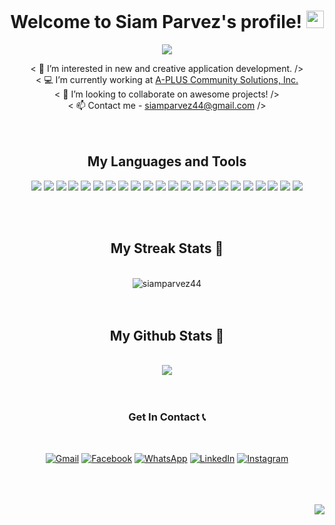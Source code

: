 <h1 align="center">
  <b>Welcome to Siam Parvez's profile!</b>
  <img src="https://media.giphy.com/media/hvRJCLFzcasrR4ia7z/giphy.gif" width="28">
</h2>

<p align="center">
  <img src="https://readme-typing-svg.herokuapp.com/?lines=Frontend%20web%20developer;Experienced%20UI%2FUX%20Designer;3%2B%20years%20of%20coding%20experience;Always%20learning%20new%20things&font=Fira%20Code&center=true&width=440&height=45&color=25AEF3&vCenter=true&size=25">
</p>

<div align="center">
  < 👀 I’m interested in new and creative application development. /><br>
  < 💻 I’m currently working at <a href="https://a-plus.net" target="_blank">A-PLUS Community Solutions, Inc. </a><br>
  < 💞️ I’m looking to collaborate on awesome projects! /><br>
  < 📫 Contact me - <a href="mailto:siamparvez44@gmail.com">siamparvez44@gmail.com</a> />
<br>
<br>

<br>
<div align="center">

## My Languages and Tools

![](https://img.shields.io/badge/HTML5-E34F26?style=for-the-badge&logo=html5&logoColor=white)
![](https://img.shields.io/badge/CSS3-1572B6?style=for-the-badge&logo=css3&logoColor=white)
![](https://img.shields.io/badge/Sass-CC6699?style=for-the-badge&logo=sass&logoColor=white)
![](https://img.shields.io/badge/Bootstrap-7952B3?style=for-the-badge&logo=bootstrap&logoColor=white)
![](https://img.shields.io/badge/Tailwind%20CSS-38B2AC?style=for-the-badge&logo=tailwind-css&logoColor=white)
![](https://img.shields.io/badge/JavaScript-F7DF1E?style=for-the-badge&logo=javascript&logoColor=black)
![](https://img.shields.io/badge/jQuery-0769AD?style=for-the-badge&logo=jquery&logoColor=white)
![](https://img.shields.io/badge/Python-FFD23F?logo=python&style=for-the-badge&logoColor=black)
![](https://img.shields.io/badge/PHP-4F5B93?logo=php&style=for-the-badge&logoColor=white)
![](https://img.shields.io/badge/SQL%20Server-BE1E20?logo=microsoft-sql-server&style=for-the-badge&logoColor=white)
![](https://img.shields.io/badge/Git_SCM-F05033?style=for-the-badge&logo=git&logoColor=white)
![](https://img.shields.io/badge/github-171515.svg?style=for-the-badge&logo=github&logoColor=white)
![](https://img.shields.io/badge/VS%20Code-24AAF3?logo=visual-studio-code&style=for-the-badge&logoColor=white)
![](https://img.shields.io/badge/PyCharm-000000?style=for-the-badge&logo=pycharm&logoColor=white)
![](https://img.shields.io/badge/Atom-66595C?style=for-the-badge&logo=atom&logoColor=white)
![](https://img.shields.io/badge/Adobe%20XD-460137?style=for-the-badge&logo=Adobe%20XD&logoColor=white)
![](https://img.shields.io/badge/Figma-09CF83?style=for-the-badge&logo=figma&logoColor=white)
![](https://img.shields.io/badge/React-61DBFB?style=for-the-badge&logo=react&logoColor=black)
![](https://img.shields.io/badge/Redux-764abc?style=for-the-badge&logo=redux&logoColor=white)
![](https://img.shields.io/badge/TypeScript-007acc?style=for-the-badge&logo=typescript&logoColor=white)
![](https://img.shields.io/badge/Firebase-ffa611?style=for-the-badge&logo=firebase&logoColor=white)
![](https://img.shields.io/badge/Material%20UI-007FFF?style=for-the-badge&logo=mui&logoColor=white)
</div>
<br>

<br>
<div align="center">

  ## My Streak Stats 	💪
  <br>

  <img src="https://github-readme-streak-stats.herokuapp.com/?user=siamparvez44&theme=react&border=61dafb&hide_border=true" alt="siamparvez44"/>
</div>
<br>

<br>


<div align="center">

  ## My Github Stats 	🦁
  <br>

  <img src="https://github-readme-stats.vercel.app/api?username=siamparvez44&show_icons=true&theme=react&border_color=61dafb&hide_border=true" />
</div>
<br>

<br>

<div align="center">

### Get In Contact 📞

<br>

[![Gmail](https://img.shields.io/badge/Gmail-D14836?style=for-the-badge&logo=gmail&logoColor=white)][gmail]
[![Facebook](https://img.shields.io/badge/Facebook-01ACEC?style=for-the-badge&logo=facebook&logoColor=white)][facebook]
[![WhatsApp](https://img.shields.io/badge/WhatsApp-46C755?style=for-the-badge&logo=whatsapp&logoColor=white)][whatsapp]
[![LinkedIn](https://img.shields.io/badge/LinkedIn-0072b1?style=for-the-badge&logo=linkedin&logoColor=white)][linkedin]
[![Instagram](https://img.shields.io/badge/Instagram-C32AA3?style=for-the-badge&logo=instagram&logoColor=white)][instagram]

[instagram]: https://www.instagram.com/siamparvez44
[linkedin]: https://www.linkedin.com/in/siamparvez44
[github]: https://github.com/siamparvez44
[facebook]: https://www.facebook.com/siamparvez44
[whatsapp]: https://wa.me/8801706176979
[gmail]: mailto:siamparvez44@gmail.com

</div>

<br>
<br>
<br>

<div align="right">
<a href="https://visitorbadge.io/status?path=siamparvez44"><img src="https://api.visitorbadge.io/api/visitors?path=siamparvez44&label=Visitors&labelColor=%23697689&countColor=%232ccce4"></a>
</div>
